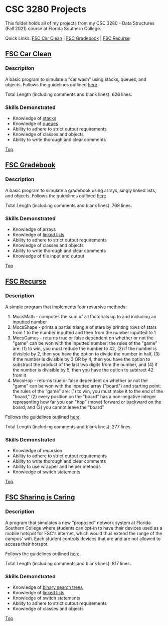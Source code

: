 # CSC 3280 Projects
This folder holds all of my projects from my CSC 3280 - Data Structures (Fall 2021) course at Florida Southern College.

Quick Links: [FSC Car Clean](https://github.com/JacobKnox/Jacob-Knox-Projects/blob/main/CSC%203280/README.md#fsc-car-clean) | [FSC Gradebook](https://github.com/JacobKnox/Jacob-Knox-Projects/blob/main/CSC%203280/README.md#fsc-gradebook) | [FSC Recurse](https://github.com/JacobKnox/Jacob-Knox-Projects/blob/main/CSC%203280/README.md#fsc-recurse)
## [FSC Car Clean](https://github.com/JacobKnox/Jacob-Knox-Projects/tree/main/CSC%203280/FSCcarClean)
### Description
A basic program to simulate a "car wash" using stacks, queues, and objects. Follows the guidelines outlined [here](https://github.com/JacobKnox/Jacob-Knox-Projects/blob/main/CSC%203280/Program%20Guidelines/CSC3280_Program4_Fall2021.pdf).

Total Length (including comments and blank lines): 626 lines.
### Skills Demonstrated
- Knowledge of [stacks](https://github.com/JacobKnox/Jacob-Knox-Projects/blob/main/CSC%203280/FSCcarClean/FSCvouchers.java)
- Knowledge of [queues](https://github.com/JacobKnox/Jacob-Knox-Projects/blob/main/CSC%203280/FSCcarClean/FSCcarCleanQ.java)
- Ability to adhere to strict output requirements
- Knowledge of classes and objects
- Ability to write thorough and clear comments

[Top](https://github.com/JacobKnox/Jacob-Knox-Projects/blob/main/CSC%203280/README.md#csc-3280-projects)

## [FSC Gradebook](https://github.com/JacobKnox/Jacob-Knox-Projects/tree/main/CSC%203280/FSCgradeBook)
### Description
A basic program to simulate a gradebook using arrays, singly linked lists, and objects. Follows the guidelines outlined [here](https://github.com/JacobKnox/Jacob-Knox-Projects/blob/main/CSC%203280/Program%20Guidelines/CSC3280_Program2_Fall2021.pdf).

Total Length (including comments and blank lines): 769 lines.
### Skills Demonstrated
- Knowledge of arrays
- Knowledge of [linked lists](https://github.com/JacobKnox/Jacob-Knox-Projects/blob/main/CSC%203280/FSCgradeBook/FSCcourseRoster.java)
- Ability to adhere to strict output requirements
- Knowledge of classes and objects
- Ability to write thorough and clear comments
- Knowledge of file input and output

[Top](https://github.com/JacobKnox/Jacob-Knox-Projects/blob/main/CSC%203280/README.md#csc-3280-projects)
## [FSC Recurse](https://github.com/JacobKnox/Jacob-Knox-Projects/tree/main/CSC%203280/FSCrecurse)
### Description
A simple program that implements four resursive methods:
1. MocsMath - computes the sum of all factorials up to and including an inputted number
2. MocsShape - prints a partial triangle of stars by printing rows of stars from 1 to the number inputted and then from the number inputted to 1
3. MocsGames - returns true or false dependent on whether or not the "game" can be won with the inputted number; the rules of the "game" are: (1) to win, you must reduce the number to 42, (2) if the number is divisible by 2, then you have the option to divide the number in half, (3) if the number is divisible by 3 OR by 4, then you have the option to substract the product of the last two digits from the number, and (4) if the number is divisible by 5, then you have the option to subtract 42 from it
4. MocsHop - returns true or false dependent on whether or not the "game" can be won with the inputted array ("board") and starting point; the rules of the "game" are: (1) to win, you must make it to the end of the "board," (2) every position on the "board" has a non-negative integer representing how far you can "hop" (move) forward or backward on the board, and (3) you cannot leave the "board"

Follows the guidelines outlined [here](https://github.com/JacobKnox/Jacob-Knox-Projects/blob/main/CSC%203280/Program%20Guidelines/CSC3280_Program3_Fall2021.pdf).

Total Length (including comments and blank lines): 277 lines.
### Skills Demonstrated
- Knowledge of recursion
- Ability to adhere to strict output requirements
- Ability to write thorough and clear comments
- Ability to use wrapper and helper methods
- Knowledge of switch statements

[Top](https://github.com/JacobKnox/Jacob-Knox-Projects/blob/main/CSC%203280/README.md#csc-3280-projects)
## [FSC Sharing is Caring](https://github.com/JacobKnox/Jacob-Knox-Projects/tree/main/CSC%203280/FSCsharingiscaring)
### Description
A program that simulates a new "proposed" network system at Florida Southern College where students can opt-in to have their devices used as a mobile hotspot for FSC's internet, which would thus extend the range of the campus' wifi. Each student controls devices that are and are not allowed to access their hotspot.

Follows the guidelines outlined [here](https://github.com/JacobKnox/Jacob-Knox-Projects/blob/main/CSC%203280/Program%20Guidelines/CSC3280_Program5_Fall2021.pdf).

Total Length (including comments and blank lines): 817 lines.
### Skills Demonstrated
- Knowledge of [binary search trees](https://github.com/JacobKnox/Jacob-Knox-Projects/blob/main/CSC%203280/FSCsharingiscaring/FSCscBST.java)
- Knowledge of [linked lists](https://github.com/JacobKnox/Jacob-Knox-Projects/blob/main/CSC%203280/FSCsharingiscaring/FSCscLinkedDevices.java)
- Knowledge of switch statements
- Ability to adhere to strict output requirements
- Knowledge of classes and objects

[Top](https://github.com/JacobKnox/Jacob-Knox-Projects/blob/main/CSC%203280/README.md#csc-3280-projects)
